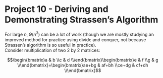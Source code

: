 # Project 10 - Deriving and Demonstrating Strassen’s Algorithm  

For large $n, \Theta(n^{3})$ can be a lot of work (though we are mostly studying an improved method for practice using divide and conquer, not because Strassen’s algorithm is so useful in practice).  
Consider multiplication of two 2 by 2 matrices:  

$$\begin{bmatrix}a & b \\c & d \\\end{bmatrix}\begin{bmatrix}e & f \\g & g \\\end{bmatrix}=\begin{bmatrix}ae+bg & af+bh \\ce+dg & cf+dh \\\end{bmatrix}$$  

